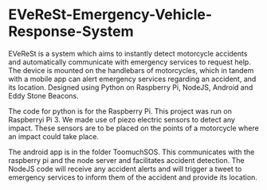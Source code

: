 # EVeReSt-Emergency-Vehicle-Response-System
EVeReSt is a system which aims to instantly detect motorcycle accidents and automatically communicate with emergency services to request help. The device is mounted on the handlebars of motorcycles, which in tandem with a mobile app can alert emergency services regarding an accident, and its location. Designed using Python on Raspberry Pi, NodeJS, Android and Eddy Stone Beacons.

The code for python is for the Raspberry Pi. 
This project was run on Raspberryi Pi 3.
We made use of piezo electric sensors to detect any impact. These sensors are to be placed on the points of a motorcycle where an impact could take place.

The android app is in the folder ToomuchSOS. This communicates with the raspberry pi and the node server and facilitates accident detection.
The NodeJS code will receive any accident alerts and will trigger a tweet to emergency services to inform them of the accident and provide its location.
